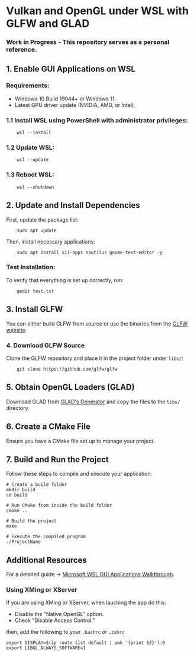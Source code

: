 
# Vulkan and OpenGL under WSL with GLFW and GLAD

### Work in Progress - This repository serves as a personal reference.

## 1. Enable GUI Applications on WSL

### Requirements:
- Windows 10 Build 19044+ or Windows 11.
- Latest GPU driver update (NVIDIA, AMD, or Intel).

### 1.1 Install WSL using PowerShell with administrator privileges:
```shell
    wsl --install
```

### 1.2 Update WSL:
```shell
    wsl --update
```

### 1.3 Reboot WSL:
```shell
    wsl --shutdown
```

## 2. Update and Install Dependencies
First, update the package list:
```shell
    sudo apt update
```
Then, install necessary applications:
```shell
    sudo apt install x11-apps nautilus gnome-text-editor -y
```

### Test Installation:
To verify that everything is set up correctly, run:
```shell
    gedit test.txt
```

## 3. Install GLFW
You can either build GLFW from source or use the binaries from the [GLFW website](https://www.glfw.org/).

### 4. Download GLFW Source
Clone the GLFW repository and place it in the project folder under `libs/`:
```shell
    git clone https://github.com/glfw/glfw
```

## 5. Obtain OpenGL Loaders (GLAD)
Download GLAD from [GLAD's Generator](https://gen.glad.sh/) and copy the files to the `libs/` directory.

## 6. Create a CMake File
Ensure you have a CMake file set up to manage your project.

## 7. Build and Run the Project
Follow these steps to compile and execute your application:
```shell
# Create a build folder
mkdir build
cd build

# Run CMake from inside the build folder
cmake ..

# Build the project
make

# Execute the compiled program
./ProjectName
```

## Additional Resources
For a detailed guide -> [Microsoft WSL GUI Applications Walkthrough](https://learn.microsoft.com/pt-br/windows/wsl/tutorials/gui-apps).

### Using XMing or XServer
If you are using XMing or XServer, when lauching the app do this:

- Disable the "Native OpenGL" option.
- Check "Disable Access Control."

then, add the following to your `.bashrc` or `.zshrc`

```shell
export DISPLAY=$(ip route list default | awk '{print $3}'):0
export LIBGL_ALWAYS_SOFTWARE=1
```
